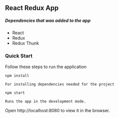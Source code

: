 ## React Redux App

##### Dependencies that was added to the app
- React
- Redux
- Redux Thunk


### Quick Start
Follow these steps to run the application

```
npm install

For installing dependencies needed for the project
```

```$xslt
npm start

Runs the app in the development mode.
```

Open http://localhost:8080 to view it in the browser.